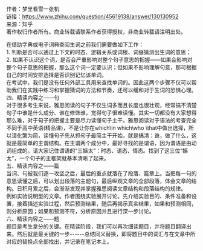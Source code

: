 作者：梦里看雪一张机  
链接：https://www.zhihu.com/question/45619138/answer/130130952  
来源：知乎  
著作权归作者所有。商业转载请联系作者获得授权，非商业转载请注明出处。  
  

在借助字典或电子词典查阅生词之前我们需要做如下工作：  
1\. 判断是否可以通过上下文的时态、逻辑关系或词根、词缀猜测出生词的意思；  
2\. 如果不认识这个词，是否会严重影响对整个句子意思的把握——如果会影响对整个句子意思的把握，那么这个词一定要认识；但如果不影响理解句意，那可根据自己的时间安排选择是否识别记忆该单词。  
在考试中，我们是没有任何外部工具用来查找单词的。因此这两个步骤不仅可以帮助我们在实践中练习和掌握猜词的方法和节奏，还可以缓和对于生词的恐惧心理。  
四、精读内容之——句  
对于很多考生来说，雅思阅读的句子不仅生词多而且长度也很壮观，经常搞不清楚句子中谁是什么成分、谁在修饰谁，觉得句子很难读懂。其实一切都没有大家想得那么难，对于句子的把握主要是尽力读懂句子主干。雅思阅读对于语法的考查完全不同于高中英语(精品课)，不是让你在which\\in which\\who \\that中做出选择，所以请化繁为简，读懂句子先从抓句子最简主干开始，就是搞清：谁，做了什么，这就是最简单的主谓结构。在主谓两个成分中，最好寻找的是谓语，因为谓语是由动词组成的。请大家记住谓语的“三姨太”：时态、语态、情态。找到了这三位“姨太”，一个句子的主框架就基本清晰了起来。  
五、精读内容之——篇  
当词、句被我们逐一攻坚之后，最后的重点就落在了段落、篇章上。当把每一句的意思读懂之后，可以划出段落的主题句，最后纵观文章的全部段落，体会文章的结构。日积月累之后，会渐渐发现并掌握雅思阅读文章结构和段落结构的规律。  
例如实验说明型的文章。作者围绕实验展开讨论。先介绍实验目的、条件准备和设置，接着描述实验过程，然后预测结果，随后再揭示真实结果，如果和预测相同，则分析原因；如果和预测不符，分析原因并且进行深一步讨论。  
六、精读内容之——题  
题目是考生拿分的关键。在精读阶段，我们可以再次细读题目，并将题目翻译出来。然后就是最关键的一步------总结同义替换，即将题目中的词汇与在文章中所对应的替换点全部找出，并记录在笔记本上。


